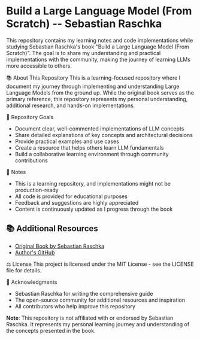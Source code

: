 # Build a Large Language Model (From Scratch) -- Sebastian Raschka

This repository contains my learning notes and code implementations while studying Sebastian Raschka's book "Build a Large Language Model (From Scratch)". The goal is to share my understanding and practical implementations with the community, making the journey of learning LLMs more accessible to others.


📚 About This Repository
This is a learning-focused repository where I document my journey through implementing and understanding Large Language Models from the ground up. While the original book serves as the primary reference, this repository represents my personal understanding, additional research, and hands-on implementations.

🎯 Repository Goals
- Document clear, well-commented implementations of LLM concepts
- Share detailed explanations of key concepts and architectural decisions
- Provide practical examples and use cases
- Create a resource that helps others learn LLM fundamentals
- Build a collaborative learning environment through community contributions

📝 Notes

- This is a learning repository, and implementations might not be production-ready
- All code is provided for educational purposes
- Feedback and suggestions are highly appreciated
- Content is continuously updated as I progress through the book

## 📚 Additional Resources

- [Original Book by Sebastian Raschka](https://www.amazon.com/Build-Large-Language-Model-Scratch/dp/1633437167/ref=sr_1_1?crid=3C1A2F1CI9XEI&dib=eyJ2IjoiMSJ9.JOUA_CqFeCUzFIHZCAMBDsZ8iqkpr6x_N1hgRho6HAa9yDv96yhVdeZsM8F1JwHWACSaC61egF8jpOiwWpVy276DSTzDO77BNaMfsjEsLe0wEcDd0btFliMkQTiHz1DJuOoHUpKy8eJQtO4tsRAY8rU5CLIcMRS3X1bueOdcJSkEF3PDUlXRKSXtYIRa98sD3u0IPLalhMd-jqe6zrY1Ue3lwnEZEebAsSgsu9mw2B4.Mb2RxEbepDBG7yAhWbI40jUjNIkgRpjFPnoiO4oBfLo&dib_tag=se&keywords=Build-Large-Language-Model-Scratch&qid=1733475607&sprefix=build-large-language-model-scratch%2Caps%2C339&sr=8-1)
- [Author's GitHub](https://github.com/rasbt)

⚖️ License
This project is licensed under the MIT License - see the LICENSE file for details.

🙏 Acknowledgments

- Sebastian Raschka for writing the comprehensive guide
- The open-source community for additional resources and inspiration
- All contributors who help improve this repository


**Note**: This repository is not affiliated with or endorsed by Sebastian Raschka. It represents my personal learning journey and understanding of the concepts presented in the book.